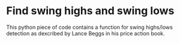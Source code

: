 # Find swing highs and swing lows
This python piece of code contains a function for swing highs/lows detection as dexcribed by Lance Beggs in his price action book.
